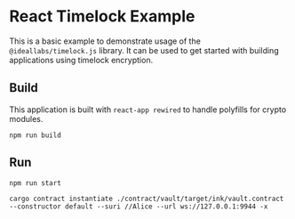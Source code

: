 # React Timelock Example

This is a basic example to demonstrate usage of the `@ideallabs/timelock.js` library. It can be used to get started with building applications using timelock encryption.

## Build

This application is built with `react-app rewired` to handle polyfills for crypto modules.

```shell
npm run build
```

## Run

```shell
npm run start
```

``` shell
cargo contract instantiate ./contract/vault/target/ink/vault.contract --constructor default --suri //Alice --url ws://127.0.0.1:9944 -x
```